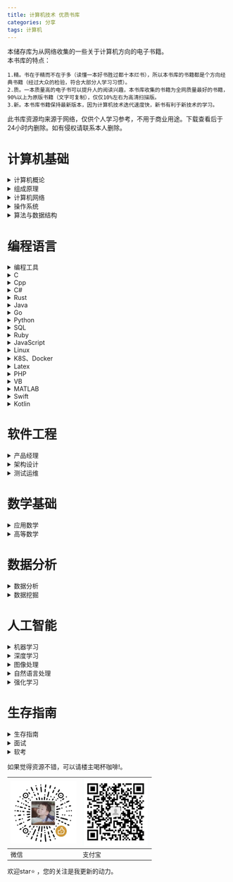 ```yaml
---
title: 计算机技术 优质书库
categories: 分享
tags: 计算机
---
```



本储存库为从网络收集的一些关于计算机方向的电子书籍。
<br>
本书库的特点：

    1.精。书在于精而不在于多（读懂一本好书胜过都十本烂书），所以本书库的书籍都是个方向经典书籍（经过大众的检验，符合大部分人学习习惯）。
    2.质。一本质量高的电子书可以提升人的阅读兴趣，本书库收集的书籍为全网质量最好的书籍，90%以上为原版书籍（文字可复制），仅仅10%左右为高清扫描版。
    3.新。本书库书籍保持最新版本，因为计算机技术迭代速度快，新书有利于新技术的学习。
<!-- more -->
此书库资源均来源于网络，仅供个人学习参考，不用于商业用途。下载查看后于24小时内删除。如有侵权请联系本人删除。

# 计算机基础

<details>
<summary>计算机概论</summary>

| <a href=" "> <img src="images/计算机概论/大话计算机 卷1-3.jpg" width="150px"   /></a> | <a href=" "> <img src="images/计算机概论/计算机科学技术百科全书 (第三版).jpg" width="150px"   /></a> | <a href=" "> <img src="images/计算机概论/计算机科学概论 (第13版).jpg" width="150px"   /></a> | <a href=" "> <img src="images/计算机概论/计算机科学导论（第4版）.jpg" width="150px"  /></a> |
|------------------------------------------------------------------------------------------------------------------------------------|------------------------------------------------------------------------------------------------------------------------------------|-------------------------------------------------------------------------------------------------------------------------|-----------------------------------------------------------------------------------------------------------------------|
| 大话计算机 卷1-3                                                                                                 | 计算机科学技术百科全书 (第三版)                                                                                                  | 计算机科学概论 (第13版)                                                                                                     | 计算机科学导论（第4版）                                                                                                    |

</details>


<details>
<summary>组成原理</summary>

| <a href=" "> <img src="images/组成原理/计算机组成  结构化方法（原书第6版）.jpg" width="150px"  /></a> | <a href=" "> <img src="images/组成原理/计算机组成与设计 硬件软件接口 (第5版).jpg" width="150px"   /></a> | <a href=" "> <img src="images/组成原理/计算机组成与设计：硬件软件接口（ARM版）.jpg" width="150px"   /></a> | <a href=" "> <img src="images/组成原理/计算机组成与设计：硬件软件接口（RISC-V版）.jpg" width="150px"   /></a> | <a href=" "> <img src="images/组成原理/手把手教你设计CPU-RISC-V处理器篇.jpg" width="150px"  /></a> |
|-----------------------------------------------------------------------------------|------------------------------------------------------------------------------------------------------------------------------------|-----------------------------------------------------------------------------------------------------------------------------------|-----------------------------------------------------------------------------------|-----------------------------------------------------------------------------------------------------------------------|
| 计算机组成  结构化方法（原书第6版）                                                                 | 计算机组成与设计 硬件软件接口 (第5版)                                                                                                 | 计算机组成与设计：硬件软件接口（ARM版）                                                                                                  | 计算机组成与设计：硬件软件接口（原书第5版·RISC-V版）                                                    | 手把手教你设计CPU-RISC-V处理器篇                                                                                                    |

| <a href=" "> <img src="images/组成原理/电脑组装、维护、维修全能一本通.jpg" width="150px"   /></a> | <a href=" "> <img src="images/组成原理/计算机组装与维护.jpg" width="150px"  /></a> |
|-------------------------------------------------------------------------------------------------------------------------|-----------------------------------------------------------------------------------------------------------------------|
| 电脑组装、维护、维修全能一本通                                                                                                     | 计算机组装与维护                                                                                                    |

</details>

<details>
<summary>计算机网络</summary>

| <a href=" "> <img src="images/计算机网络/计算机网络 (第8版).jpg" width="150px"  /></a> | <a href=" "> <img src="images/计算机网络/计算机网络 自顶向下方法 (第七版).jpg" width="150px"   /></a> | <a href=" "> <img src="images/计算机网络/网络是怎样连接的.jpg" width="150px"   /></a> | <a href=" "> <img src="images/计算机网络/TCP IP详解 (第2版).jpg" width="150px"   /></a> | <a href=" "> <img src="images/计算机网络/计算机网络 系统方法 (第5版).jpg" width="150px"  /></a> |
|-------------------------------------------------------------------------------------------------------------------------|------------------------------------------------------------------------------------------------------------------------------------|------------------------------------------------------------------------------------------------------------------------------------|-------------------------------------------------------------------------------------------------------------------------|-----------------------------------------------------------------------------------------------------------------------|
| 计算机网络 (第8版)                                                                                                       | 计算机网络 自顶向下方法 (第七版)                                                                                                 | 网络是怎样连接的                                                                                                 | TCP IP详解 (第2版)                                                                                                     | 计算机网络 系统方法 (第5版)                                                                                                    |

| <a href=" "> <img src="images/计算机网络/图解HTTP.jpg" width="150px"   /></a> | <a href=" "> <img src="images/计算机网络/图解TCPIP协议.jpg" width="150px"  /></a> |
|-------------------------------------------------------------------------------------------------------------------------|-----------------------------------------------------------------------------------------------------------------------|
| 图解HTTP                                                                                                     | 图解TCPIP协议                                                                                                    |

</details>

<details>
<summary>操作系统</summary>

| <a href=" "> <img src="images/操作系统/深入理解计算机系统（原书第3版）.jpg" width="150px"   /></a> | <a href=" "> <img src="images/操作系统/现代操作系统 (第4版).jpg" width="150px"   /></a> | <a href=" "> <img src="images/操作系统/操作系统导论.jpg" width="150px"  /></a> |
|------------------------------------------------------------------------------------------------------------------------------------|-------------------------------------------------------------------------------------------------------------------------|-----------------------------------------------------------------------------------------------------------------------|
| 深入理解计算机系统（原书第3版）                                                                                                  | 现代操作系统 (第4版)                                                                                                     | 操作系统导论                                                                                                   |

</details>

<details>
<summary>算法与数据结构</summary>

| <a href=" "> <img src="images/算法与数据结构/算法导论（原书第3版）.jpg" width="150px"  /></a> | <a href=" "> <img src="images/算法与数据结构/算法  (第4版).jpg" width="150px"   /></a> | <a href=" "> <img src="images/算法与数据结构/计算机程序设计艺术1.jpg" width="150px"   /></a> | <a href=" "> <img src="images/算法与数据结构/labuladong的算法小抄 .jpg" width="150px"   /></a> | <a href=" "> <img src="images/算法与数据结构/LeetCode 101 (C++ Version).jpg" width="150px"  /></a> |
|-------------------------------------------------------------------------------------------------------------------------|------------------------------------------------------------------------------------------------------------------------------------|------------------------------------------------------------------------------------------------------------------------------------|-------------------------------------------------------------------------------------------------------------------------|-----------------------------------------------------------------------------------------------------------------------|
| 算法导论（原书第3版）                                                                                                        | 算法  (第4版)                                                                                                | 计算机程序设计艺术1                                                                                                  | labuladong的算法小抄                                                                                                      | LeetCode 101 (C++ Version)                                                                                                    |

| <a href=" "> <img src="images/算法与数据结构/编程珠玑.jpg" width="150px"  /></a> | <a href=" "> <img src="images/算法与数据结构/大话数据结构【溢彩加强版】.jpg" width="150px"   /></a> | <a href=" "> <img src="images/算法与数据结构/算法图解.jpg" width="150px"   /></a> | <a href=" "> <img src="images/算法与数据结构/漫画算法 小灰的算法之旅.jpg" width="150px"   /></a> | <a href=" "> <img src="images/算法与数据结构/数据结构 (第3版).jpg" width="150px"  /></a> |
|-------------------------------------------------------------------------------------------------------------------------|------------------------------------------------------------------------------------------------------------------------------------|------------------------------------------------------------------------------------------------------------------------------------|-------------------------------------------------------------------------------------------------------------------------|-----------------------------------------------------------------------------------------------------------------------|
| 编程珠玑                                                                                                        | 大话数据结构【溢彩加强版】                                                                                                 | 算法图解                                                                                                 | 漫画算法 小灰的算法之旅                                                                                                     | 数据结构 (第3版)                                                                                                    |

| <a href=" "> <img src="images/算法与数据结构/数据结构与算法分析 C语言描述（原书第2版）.jpg" width="150px"  /></a> | <a href=" "> <img src="images/算法与数据结构/数据结构与算法图解.jpg" width="150px"   /></a> | <a href=" "> <img src="images/算法与数据结构/算法笔记.jpg" width="150px"   /></a> | <a href=" "> <img src="images/算法与数据结构/算法精粹.jpg" width="150px"   /></a> | <a href=" "> <img src="images/算法与数据结构/算法设计与分析基础 (第3版).jpg" width="150px"  /></a> |
|-------------------------------------------------------------------------------------------------------------------------|------------------------------------------------------------------------------------------------------------------------------------|------------------------------------------------------------------------------------------------------------------------------------|-------------------------------------------------------------------------------------------------------------------------|-----------------------------------------------------------------------------------------------------------------------|
| 数据结构与算法分析 C语言描述（原书第2版）                                                                                                       | 数据结构与算法图解                                                                                                 | 算法笔记                                                                                                  | 算法精粹                                                                                                     | 算法设计与分析基础 (第3版)                                                                                                    |

</details>



# 编程语言

<details>
<summary>编程工具</summary>

| <a href=" "> <img src="images/编程工具/PyCharm 中文指南（Win版）v2.0.jpg" width="150px"   /></a> | <a href=" "> <img src="images/编程工具/VSCode权威指南.jpg" width="150px"   /></a> | <a href=" "> <img src="images/编程工具/精通Git (第2版).jpg" width="150px"  /></a> |
|------------------------------------------------------------------------------------------------------------------------------------|-------------------------------------------------------------------------------------------------------------------------|-----------------------------------------------------------------------------------------------------------------------|
| PyCharm 中文指南（Win版）v2.0                                                                                                 | VSCode权威指南                                                                                                    | 精通Git (第2版)                                                                                                    |

</details>

<details>
<summary>C</summary>

| <a href="https://www.aliyundrive.com/s/2WgK4Q8jePB"> <img src="images/C/C程序设计语言（第2版）.jpg" width="150px"  /></a> | <a href="https://www.aliyundrive.com/s/G61ZLWWcwwf"> <img src="images/C/C Primer Plus（第6版）.jpg" width="150px"   /></a> | <a href="https://www.aliyundrive.com/s/exG7bkEQFQM"> <img src="images/C/C语言程序设计 现代方法 (第2版.修订版).jpg" width="150px"   /></a> | <a href="https://www.aliyundrive.com/s/ndY5mSfWGP5"> <img src="images/C/C和指针.jpg" width="150px"  /></a> |
|-----------------------------------------------------------------------------------------------------------------|-----------------------------------------------------------------------------------------------------------------------|----------------------------------------------------------------------------------------------------------------------------|---------------------------------------------------------------------------------------------------------|
| C程序设计语言<br>（第2版）                                                                                                | C Primer Plus（第6版）                                                                                                    | C语言程序设计<br>现代方法 (第2版修订版)                                                                                                   | C和指针                                                                                                    |
</details>


<details>
<summary>Cpp</summary>

| <a href="https://www.aliyundrive.com/s/4r9SB5zsibz"> <img src="images/Cpp/C++ Primer (第5版).jpg" width="150px"  /></a> | <a href="https://www.aliyundrive.com/s/Kw8koygqdFk"> <img src="images/Cpp/C++ Primer习题集（第5版）.jpg" width="150px"   /></a> | <a href="https://www.aliyundrive.com/s/zfeuE9JyPKh"> <img src="images/Cpp/C++ Primer Plus (第6版).jpg" width="150px"   /></a> | <a href="https://www.aliyundrive.com/s/ztPFxEkChdC"> <img src="images/Cpp/C++标准库 (第2版) .jpg" width="150px"   /></a> | <a href="https://www.aliyundrive.com/s/xdssexskRE7"> <img src="images/Cpp/C++程序设计语言（特别版）.jpg" width="150px"  /></a> |
|-----------------------------------------------------------------------------------------------------------------------|-----------------------------------------------------------------------------------------------------------------------------|-----------------------------------------------------------------------------------------------------------------------------|---------------------------------------------------------------------------------------------------------------------|---------------------------------------------------------------------------------------------------------------------|
| C++ Primer<br>(第5版)                                                                                                   | C++ Primer习题集（第5版）                                                                                                    | C++ Primer Plus (第6版)                                                                                                             | C++标准库<br>(第2版)                                                                                                     | C++程序设计语言<br>（特别版）                                                                                                  |

| <a href="https://www.aliyundrive.com/s/UpPk3XjTEmU"> <img src="images/Cpp/C++程序设计语言 第1～3部分（第4版）.jpg" width="150px"  /></a> | <a href="https://www.aliyundrive.com/s/9TB5iwj2LeJ"> <img src="images/Cpp/C++程序设计语言 第4部分（第4版）.jpg" width="150px"   /></a> | <a href="https://www.aliyundrive.com/s/GBemcPtuvzA"> <img src="images/Cpp/C++20高级编程（第5版）.jpg" width="150px"   /></a> | <a href="https://www.aliyundrive.com/s/AKq8BuXhzgj"> <img src="images/Cpp/Effective Modern C++.jpg" width="150px"   /></a> | <a href="https://www.aliyundrive.com/s/pQZmpEeyNem"> <img src="images/Cpp/More Effective C++.jpg" width="150px"  /></a> |
|----------------------------------------------------------------------------------------------------------------------------|---------------------------------------------------------------------------------------------------------------------------|--------------------------------------------------------------------------------------------------------------------|----------------------------------------------------------------------------------------------------------------------------|-------------------------------------------------------------------------------------------------------------------------|
| C++程序设计语言<br>第1～3部分（第4版）                                                                                                   | C++程序设计语言<br>第4部分（第4版）                                                                                                    | C++20高级编程（第5版）                                                                                                  | Effective Modern C++                                                                                                       | More Effective C++                                                                                                      |

| <a href="https://www.aliyundrive.com/s/UpPk3XjTEmU"> <img src="images/Cpp/明解C++.jpg" width="150px"  /></a> | <a href="https://www.aliyundrive.com/s/9TB5iwj2LeJ"> <img src="images/Cpp/C++ Templates (第2版·中文版).jpg" width="150px"   /></a> | 
|----------------------------------------------------------------------------------------------------------------------------|---------------------------------------------------------------------------------------------------------------------------|
| 明解C++                                                                                                   | C++ Templates (第2版·中文版)                                                                                                    | 
</details>


<details>
<summary>C#</summary>

| <a href="https://www.aliyundrive.com/s/Ek9CSW2t1G4"> <img src="images/C#/深入理解C（第3版）.jpg" width="150px"  /></a> | <a href="https://www.aliyundrive.com/s/4Z8meSc2ZXa"> <img src="images/C#/C 图解教程  (第5版).jpg" width="150px"   /></a> |
|-----------------------------------------------------------------------------------------------------------------|---------------------------------------------------------------------------------------------------------------------|
| 深入理解C#<br>（第3版）                                                                                                 | C# 图解教程<br>(第5版)                                                                                                    | 
</details>

<details>
<summary>Rust</summary>

| <a href="https://www.aliyundrive.com/s/Ek9CSW2t1G4"> <img src="images/Rust/Rust 程序设计（第2版）.jpg" width="150px"  /></a> | <a href="https://www.aliyundrive.com/s/4Z8meSc2ZXa"> <img src="images/Rust/精通Rust(第2版).jpg" width="150px"   /></a> |
|-----------------------------------------------------------------------------------------------------------------|--------------------------------------------------------------------------------------------------------------------|
| Rust 程序设计（第2版）                                                                                                 | 精通Rust(第2版)                                                                                                        | 
</details>

<details>
<summary>Java</summary>

| <a href=" "> <img src="images/Java/Java编程思想 (第5版).jpg" width="150px"  /></a> | <a href=" "> <img src="images/Java/深入理解Java虚拟机（第3版）.jpg" width="150px"   /></a> | <a href=" "> <img src="images/Java/Java核心技术·卷I（原书第12版）.jpg" width="150px"   /></a> | <a href=" "> <img src="images/Java/Java实战 (第2版).jpg" width="150px"   /></a> | <a href=" "> <img src="images/Java/Effective Java (第3版).jpg" width="150px"  /></a> |
|-------------------------------------------------------------------------------------------------------------------------|------------------------------------------------------------------------------------------------------------------------------------|------------------------------------------------------------------------------------------------------------------------------------|-------------------------------------------------------------------------------------------------------------------------|-----------------------------------------------------------------------------------------------------------------------|
| Java编程思想 (第5版)                                                                                                        | 深入理解Java虚拟机（第3版）                                                                                                | Java核心技术·卷I（原书第12版）                                                                                                  | Java实战 (第2版)                                                                                                     | Effective Java (第3版)                                                                                                   |

| <a href=" "> <img src="images/Java/spring boot Vue3.jpg" width="150px"  /></a> | <a href=" "> <img src="images/Java/spring boot实战：.jpg" width="150px"   /></a> | <a href=" "> <img src="images/Java/Spring Boot实战.jpg" width="150px"   /></a> | <a href=" "> <img src="images/Java/Spring实战（第6版）.jpg" width="150px"   /></a> | <a href=" "> <img src="images/Java/Spring微服务实战（第2版）.jpg" width="150px"  /></a> |
|-------------------------------------------------------------------------------------------------------------------------|------------------------------------------------------------------------------------------------------------------------------------|------------------------------------------------------------------------------------------------------------------------------------|-------------------------------------------------------------------------------------------------------------------------|-----------------------------------------------------------------------------------------------------------------------|
| spring boot Vue3                                                                                                       | spring boot实战：                                                                                                 | Spring Boot实战                                                                                                  | Spring实战（第6版）                                                                                                     | Spring微服务实战（第2版）                                                                                                    |

</details>


<details>
<summary>Go</summary>

| <a href=" "> <img src="images/Go/Go语言圣经.jpg" width="150px"   /></a> | <a href=" "> <img src="images/Go/Go语言学习笔记.jpg" width="150px"  /></a> |
|------------------------------------------------------------------------|-----------------------------------------------------------------------------------------------------------------------|
| Go程序设计语言                                                               | Go语言学习笔记                                                                                                    |

</details>

<details>
<summary>Python</summary>

| <a href=" "> <img src="images/Python/Effect Python.jpg" width="150px"  /></a> | <a href=" "> <img src="images/Python/Flash Web开发 (第2版).jpg" width="150px"   /></a> | <a href=" "> <img src="images/Python/Flask Web开发实战.jpg" width="150px"   /></a> | <a href=" "> <img src="images/Python/Pandas数据处理与分析.jpg" width="150px"   /></a> | <a href=" "> <img src="images/Python/Python asyncio 并发编程.jpg" width="150px"  /></a> |
|-------------------------------------------------------------------------------------------------------------------------|------------------------------------------------------------------------------------------------------------------------------------|------------------------------------------------------------------------------------------------------------------------------------|-------------------------------------------------------------------------------------------------------------------------|-----------------------------------------------------------------------------------------------------------------------|
| Effect Python                                                                                                       | Flash Web开发 (第2版)                                                                                                 | Flask Web开发实战                                                                                                 | Pandas数据处理与分析                                                                                                     | Python asyncio 并发编程                                                                                                    |

| <a href=" "> <img src="images/Python/Python Qt GUI与数据可视化编程.jpg" width="150px"  /></a> | <a href=" "> <img src="images/Python/Python3网络爬虫开发实战 第2版.jpg" width="150px"   /></a> | <a href=" "> <img src="images/Python/Python编程：从入门到实践（第3版）.jpg" width="150px"   /></a> | <a href=" "> <img src="images/Python/Python基础教程 (第3版).jpg" width="150px"   /></a> | <a href=" "> <img src="images/Python/Python让繁琐工作自动化.jpg" width="150px"  /></a> |
|-------------------------------------------------------------------------------------------------------------------------|------------------------------------------------------------------------------------------------------------------------------------|------------------------------------------------------------------------------------------------------------------------------------|-------------------------------------------------------------------------------------------------------------------------|-----------------------------------------------------------------------------------------------------------------------|
| Python Qt GUI与数据可视化编程                                                                                                        | Python3网络爬虫开发实战 第2版                                                                                               | Python编程：从入门到实践（第3版）                                                                                                  | Python基础教程 (第3版)                                                                                                    | Python让繁琐工作自动化                                                                                                    |

| <a href=" "> <img src="images/Python/Python网络爬虫权威指南 (第2版).jpg" width="150px"  /></a> | <a href=" "> <img src="images/Python/Selenium3自动化测试实战.jpg" width="150px"   /></a> | <a href=" "> <img src="images/Python/SQLAlchemy Python数据库实战.jpg" width="150px"   /></a> | <a href=" "> <img src="images/Python/流畅的 Python（第2版）.jpg" width="150px"   /></a> | <a href=" "> <img src="images/Python/明解Python.jpg" width="150px"  /></a> |
|-------------------------------------------------------------------------------------------------------------------------|------------------------------------------------------------------------------------------------------------------------------------|------------------------------------------------------------------------------------------------------------------------------------|-------------------------------------------------------------------------------------------------------------------------|-----------------------------------------------------------------------------------------------------------------------|
| Python网络爬虫权威指南 (第2版)                                                                                                       | Selenium3自动化测试实战                                                                                               | SQLAlchemy Python数据库实战                                                                                                 | 流畅的 Python（第2版）                                                                                                     | 明解Python                                                                                                    |

</details>

<details>
<summary>SQL</summary>

| <a href=" "> <img src="images/SQL/MySQL基础教程.jpg" width="150px"  /></a> | <a href=" "> <img src="images/SQL/MySQL是怎样运行的.jpg" width="150px"   /></a> | <a href=" "> <img src="images/SQL/SQL必知必会 (第5版).jpg" width="150px"   /></a> | <a href=" "> <img src="images/SQL/SQL基础教程 (第2版).jpg" width="150px"   /></a> | <a href=" "> <img src="images/SQL/SQL进阶教程.jpg" width="150px"  /></a> |
|-------------------------------------------------------------------------------------------------------------------------|------------------------------------------------------------------------------------------------------------------------------------|------------------------------------------------------------------------------------------------------------------------------------|-------------------------------------------------------------------------------------------------------------------------|-----------------------------------------------------------------------------------------------------------------------|
| MySQL基础教程                                                                                                        | MySQL是怎样运行的                                                                                                 | SQL必知必会 (第5版)                                                                                                 | SQL基础教程 (第2版)                                                                                                     | SQL进阶教程                                                                                                    |

| <a href=" "> <img src="images/SQL/高性能MYSQL（第3版).jpg" width="150px"  /></a> | <a href=" "> <img src="images/SQL/高性能MYSQL（第四版）.jpg" width="150px"   /></a> | <a href=" "> <img src="images/SQL/数据库系统概念 (第6版).jpg" width="150px"   /></a> | <a href=" "> <img src="images/SQL/Redis开发与运维.jpg" width="150px"   /></a> | <a href=" "> <img src="images/SQL/Redis设计与实现.jpg" width="150px"  /></a> |
|-------------------------------------------------------------------------------------------------------------------------|------------------------------------------------------------------------------------------------------------------------------------|------------------------------------------------------------------------------------------------------------------------------------|-------------------------------------------------------------------------------------------------------------------------|-----------------------------------------------------------------------------------------------------------------------|
| 高性能MYSQL（第3版)                                                                                                      | 高性能MYSQL（第四版）                                                                                                | 数据库系统概念 (第6版)                                                                                                  | Redis开发与运维                                                                                                     | Redis设计与实现                                                                                                    |

| <a href=" "> <img src="images/SQL/正则表达式必知必会 (修订版).jpg" width="150px"   /></a> | <a href=" "> <img src="images/SQL/正则指引（第2版）.jpg" width="150px"  /></a> |
|-------------------------------------------------------------------------------------------------------------------------|-----------------------------------------------------------------------------------------------------------------------|
| 正则表达式必知必会 (修订版)                                                                                                    | 正则指引（第2版）                                                                                                    |

</details>

<details>
<summary>Ruby</summary>
</details>

<details>
<summary>JavaScript</summary>

| <a href=" "> <img src="images/JavaScript/你不知道的JavaScript.jpg" width="150px"  /></a> | <a href=" "> <img src="images/JavaScript/JavaScript高级程序设计 (第4版).jpg" width="150px"   /></a> | <a href=" "> <img src="images/JavaScript/JavaScript权威指南 (第7版).jpg" width="150px"   /></a> | <a href=" "> <img src="images/JavaScript/vue.jpg" width="150px"   /></a> | <a href=" "> <img src="images/JavaScript/深入解析CSS.jpg" width="150px"  /></a> |
|-------------------------------------------------------------------------------------------------------------------------|------------------------------------------------------------------------------------------------------------------------------------|------------------------------------------------------------------------------------------------------------------------------------|---------------------------------------------------------------------|-----------------------------------------------------------------------------------------------------------------------|
| 你不知道的JavaScript                                                                                                        | JavaScript高级程序设计 (第4版)                                                                                                 | JavaScript权威指南 (第7版)                                                                                                  | vue.js设计与实现                                                         | 深入解析CSS                                                                                                    |

| <a href=" "> <img src="images/JavaScript/CSS世界.jpg" width="150px"  /></a> | <a href=" "> <img src="images/JavaScript/CSS新世界.jpg" width="150px"   /></a> | <a href=" "> <img src="images/JavaScript/CSS选择器世界.jpg" width="150px"   /></a> | <a href=" "> <img src="images/JavaScript/深入浅出Node.jpg" width="150px"   /></a> | <a href=" "> <img src="images/JavaScript/小程序开发原理与实战.jpg" width="150px"  /></a> |
|-------------------------------------------------------------------------------------------------------------------------|------------------------------------------------------------------------------------------------------------------------------------|------------------------------------------------------------------------------------------------------------------------------------|-------------------------------------------------------------------------------------------------------------------------|-----------------------------------------------------------------------------------------------------------------------|
| CSS世界                                                                                                        | CSS新世界                                                                                                 | CSS选择器世界                                                                                                  | 深入浅出Node                                                                                                    | 小程序开发原理与实战                                                                                                   |

</details>


<details>
<summary>Linux</summary>

| <a href="https://www.aliyundrive.com/s/s5v1xxBinLw"> <img src="images/Linux/Linux UNIX系统编程手册.jpg" width="150px"  /></a> | <a href="https://www.aliyundrive.com/s/HfoHsHkteK9"> <img src="images/Linux/Linux常用命令自学手册.jpg" width="150px"   /></a> | <a href="https://www.aliyundrive.com/s/g16MXfg64Jv"> <img src="images/Linux/Linux命令行与Shell脚本编程大全 (第4版).jpg" width="150px"   /></a> | <a href="https://www.aliyundrive.com/s/ewNmfFWHWuy"> <img src="images/Linux/Linux命令行大全（第2版）.jpg" width="150px"   /></a> | <a href="https://www.aliyundrive.com/s/PdxVbpUw3Xf"> <img src="images/Linux/Unix&Liunx大学教程.jpg" width="150px"  /></a> |
|-------------------------------------------------------------------------------------------------------------------------|------------------------------------------------------------------------------------------------------------------------------------|------------------------------------------------------------------------------------------------------------------------------------|-------------------------------------------------------------------------------------------------------------------------|-----------------------------------------------------------------------------------------------------------------------|
| Linux UNIX系统编程手册                                                                                                        | Linux常用命令自学手册                                                                                                 | Linux命令行与<br>Shell脚本编程大全<br>(第4版)                                                                                                  | Linux命令行大全<br>（第2版）                                                                                                     | Unix&Liunx<br>大学教程                                                                                                    |

| <a href="https://www.aliyundrive.com/s/ccDP3Sw8Pxs"> <img src="images/Linux/UNIX环境高级编程 (第3版).jpg" width="150px"  /></a> | <a href="https://www.aliyundrive.com/s/ahjE7LbDZsM"> <img src="images/Linux/UNIX编程艺术.jpg" width="150px"   /></a> | <a href="https://www.aliyundrive.com/s/Bhmcsh3GDqb"> <img src="images/Linux/UNIX网络编程 卷1 (第3版).jpg" width="150px"   /></a> | <a href="https://www.aliyundrive.com/s/Er3QKK5rKs8"> <img src="images/Linux/UNIX网络编程 卷2 (第2版).jpg" width="150px"   /></a> | <a href="https://www.aliyundrive.com/s/At9Bi96DQq8"> <img src="images/Linux/深入Linux内核架构.jpg" width="150px"  /></a> |
|-------------------------------------------------------------------------------------------------------------------------|------------------------------------------------------------------------------------------------------------------|---------------------------------------------------------------------------------------------------------------------------|---------------------------------------------------------------------------------------------------------------------------|--------------------------------------------------------------------------------------------------------------------|
| UNIX环境高级编程<br>(第3版)                                                                                                     | UNIX编程艺术                                                                                                         | UNIX网络编程 <br>卷1 (第3版)                                                                                                     | UNIX网络编程<br> 卷2 (第2版)                                                                                                     | 深入Linux内核架构                                                                                                        |

| <a href="https://www.aliyundrive.com/s/Y4cGnhapbZ7"> <img src="images/Linux/鸟哥的Linux私房菜 (第3版).jpg" width="150px"  /></a> | <a href="https://www.aliyundrive.com/s/nEiQdeZqcaG"> <img src="images/Linux/鸟哥的Linux私房菜 (第4版).jpg" width="150px"   /></a> | <a href="https://www.aliyundrive.com/s/Cink8nKpAKF"> <img src="images/Linux/Vim实用技巧 (第2版).jpg" width="150px"   /></a> |<a href="https://www.aliyundrive.com/s/Er3QKK5rKs8"> <img src="images/Linux/Ubuntu Linux操作系统：微课版.jpg" width="150px"   /></a> |<a href="https://www.aliyundrive.com/s/Er3QKK5rKs8"> <img src="images/Linux/Linux网络操作系统项目教程（RHEL 7.4CentOS 7.4）（第3版）.jpg" width="150px"   /></a> |
|--------------------------------------------------------------------------------------------------------------------------|---------------------------------------------------------------------------------------------------------------------------|-----------------------------------------------------------------------------------------------------------------------|---------------------------------------------------------------------------------------------------------------------------|---------------------------------------------------------------------------------------------------------------------------|
| 鸟哥的Linux私房菜<br>(第3版)                                                                                                     | 鸟哥的Linux私房菜<br>(第4版)                                                                                                      | Vim实用技巧<br>(第2版)                                                                                                      |Ubuntu Linux操作系统：微课版                                                                                                     |Linux网络操作系统项目教程（RHEL 7.4CentOS 7.4）（第3版）                                                                                                     |

</details>

<details>
<summary>K8S、Docker</summary>

| <a href=" "> <img src="images/K8S/Docker 容器与容器云（第2版）.jpg" width="150px"  /></a> | <a href=" "> <img src="images/K8S/Kubernetes修炼手册.jpg" width="150px"   /></a> | <a href=" "> <img src="images/K8S/kubernet权威指南.jpg" width="150px"   /></a> | <a href=" "> <img src="images/K8S/深入剖析Kubernetes.jpg" width="150px"   /></a> | <a href=" "> <img src="images/K8S/深入浅出Docker.jpg" width="150px"  /></a> |
|-------------------------------------------------------------------------------------------------------------------------|------------------------------------------------------------------------------------------------------------------------------------|------------------------------------------------------------------------------------------------------------------------------------|-------------------------------------------------------------------------------------------------------------------------|-----------------------------------------------------------------------------------------------------------------------|
| Docker 容器与容器云（第2版）                                                                                                        | Kubernetes修炼手册                                                                                                 | kubernet权威指南                                                                                                 | 深入剖析Kubernetes                                                                                                     | 深入浅出Docker                                                                                                    |

</details>

<details>
<summary>Latex</summary>

| <a href=" "> <img src="images/Latex/Latex Notes 雷太赫排版系统简介.jpg" width="150px"  /></a> |
|-----------------------------------------------------------------------------------------------------------------------|
| Latex Notes 雷太赫排版系统简介                                                                                                   |

</details>

<details>
<summary>PHP</summary>
</details>

<details>
<summary>VB</summary>
</details>

<details>
<summary>MATLAB</summary>

| <a href=" "> <img src="images/MATLAB/MATLAB从入门到精通.jpg" width="150px"  /></a> |
|-----------------------------------------------------------------------------------------------------------------------|
| MATLAB从入门到精通                                                                                                    |

</details>

<details>
<summary>Swift</summary>
</details>

<details>
<summary>Kotlin</summary>

| <a href=" "> <img src="images/Kotlin/Android编程权威指南.jpg" width="150px"  /></a> |
|-----------------------------------------------------------------------------------------------------------------------|
| Android编程权威指南                                                                                                    |

</details>


# 软件工程

<details>
<summary>产品经理</summary>
</details>

<details>
<summary>架构设计</summary>

| <a href=" "> <img src="images/架构设计/大话设计模式.jpg" width="150px"  /></a> | <a href=" "> <img src="images/架构设计/凤凰架构.jpg" width="150px"   /></a> | <a href=" "> <img src="images/架构设计/架构整洁之道.jpg" width="150px"   /></a> | <a href=" "> <img src="images/架构设计/设计模式 可复用面向对象软件的基础（典藏版）.jpg" width="150px"   /></a> | <a href=" "> <img src="images/架构设计/设计模式的艺术：软件开发人员内功修炼之道.jpg" width="150px"  /></a> |
|-------------------------------------------------------------------------------------------------------------------------|------------------------------------------------------------------------------------------------------------------------------------|------------------------------------------------------------------------------------------------------------------------------------|-------------------------------------------------------------------------------------------------------------------------|-----------------------------------------------------------------------------------------------------------------------|
| 大话设计模式                                                                                                        | 凤凰架构                                                                                                 | 架构整洁之道                                                                                                 | 设计模式 可复用面向对象软件的基础（典藏版）                                                                                                     | 设计模式的艺术：软件开发人员内功修炼之道                                                                                                    |

| <a href=" "> <img src="images/架构设计/设计模式之美.jpg" width="150px"   /></a> | <a href=" "> <img src="images/架构设计/图解设计模式.jpg" width="150px"   /></a> | <a href=" "> <img src="images/架构设计/微服务架构设计模式.jpg" width="150px"  /></a> |
|------------------------------------------------------------------------------------------------------------------------------------|-------------------------------------------------------------------------------------------------------------------------|-----------------------------------------------------------------------------------------------------------------------|
| 设计模式之美                                                                                                 | 图解设计模式                                                                                                     | 微服务架构设计模式                                                                                                   |

</details>

<details>
<summary>测试运维</summary>

| <a href=" "> <img src="images/测试运维/全栈性能测试修炼宝典JMeter实战.jpg" width="150px"  /></a> |
|-----------------------------------------------------------------------------------------------------------------------|
| 全栈性能测试修炼宝典JMeter实战                                                                                                    |

</details>



# 数学基础

<details>
<summary>应用数学</summary>

| <a href=" "> <img src="images/应用数学/程序员的数学 (第2版).jpg" width="150px"  /></a> | <a href=" "> <img src="images/应用数学/程序员的数学 2 概率统计.jpg" width="150px"   /></a> | <a href=" "> <img src="images/应用数学/程序员的数学 3 线性代数.jpg" width="150px"   /></a> | <a href=" "> <img src="images/应用数学/程序员数学.jpg" width="150px"   /></a> | <a href=" "> <img src="images/应用数学/从零开始：机器学习的数学原理和算法实践.jpg" width="150px"  /></a> |
|-------------------------------------------------------------------------------------------------------------------------|------------------------------------------------------------------------------------------------------------------------------------|------------------------------------------------------------------------------------------------------------------------------------|-------------------------------------------------------------------------------------------------------------------------|-----------------------------------------------------------------------------------------------------------------------|
| 程序员的数学 (第2版)                                                                                                      | 程序员的数学 2 概率统计                                                                                                 | 程序员的数学 3 线性代数                                                                                                  | 程序员数学                                                                                                    | 从零开始：机器学习的数学原理和算法实践                                                                                                    |

| <a href=" "> <img src="images/应用数学/改变世界的17个方程.jpg" width="150px"  /></a> | <a href=" "> <img src="images/应用数学/机器学习的数学.jpg" width="150px"   /></a> | <a href=" "> <img src="images/应用数学/计算机科学中的数学：信息与智能时代的必修课.jpg" width="150px"   /></a> | <a href=" "> <img src="images/应用数学/具体数学 计算机科学基础 (第2版).jpg" width="150px"   /></a> | <a href=" "> <img src="images/应用数学/深度学习的数学.jpg" width="150px"  /></a> |
|-------------------------------------------------------------------------------------------------------------------------|------------------------------------------------------------------------------------------------------------------------------------|------------------------------------------------------------------------------------------------------------------------------------|-------------------------------------------------------------------------------------------------------------------------|-----------------------------------------------------------------------------------------------------------------------|
| 改变世界的17个方程                                                                                                        | 机器学习的数学                                                                                                 | 计算机科学中的数学：信息与智能时代的必修课                                                                                                  | 具体数学 计算机科学基础 (第2版)                                                                                                     | 深度学习的数学                                                                                                    |

| <a href=" "> <img src="images/应用数学/数学之美（第三版）.jpg" width="150px"   /></a> | <a href=" "> <img src="images/应用数学/统计学习方法 (第2版).jpg" width="150px"   /></a> | <a href=" "> <img src="images/应用数学/吴军数学通识讲义.jpg" width="150px"   /></a> |
|------------------------------------------------------------------------------------------------------------------------------------|------------------------------------------------------------------------------------------------------------------------------------|-------------------------------------------------------------------------------------------------------------------------|
| 数学之美（第三版）                                                                                                | 统计学习方法 (第2版)                                                                                                  | 吴军数学通识讲义                                                                                                     |

</details>


<details>
<summary>高等数学</summary>

| <a href=" "> <img src="images/高等数学/纯数学教程 (第9版).jpg" width="150px"  /></a> | <a href=" "> <img src="images/高等数学/复分析 可视化方法.jpg" width="150px"   /></a> | <a href=" "> <img src="images/高等数学/概率导论 (第2版).jpg" width="150px"   /></a> | <a href=" "> <img src="images/高等数学/线性代数及其应用 (第4版).jpg" width="150px"   /></a> | <a href=" "> <img src="images/高等数学/线性代数应该这样学 (第3版).jpg" width="150px"  /></a> |
|-------------------------------------------------------------------------------------------------------------------------|------------------------------------------------------------------------------------------------------------------------------------|------------------------------------------------------------------------------------------------------------------------------------|-------------------------------------------------------------------------------------------------------------------------|-----------------------------------------------------------------------------------------------------------------------|
| 纯数学教程 (第9版)                                                                                                        | 复分析 可视化方法                                                                                                 | 概率导论 (第2版)                                                                                                  | 线性代数及其应用 (第4版)                                                                                                     | 线性代数应该这样学 (第3版)                                                                                                    |

| <a href=" "> <img src="images/高等数学/离散数学及其应用（原书第8版）.jpg" width="150px"  /></a> | <a href=" "> <img src="images/高等数学/组合数学 (第5版).jpg" width="150px"   /></a> | <a href=" "> <img src="images/高等数学/普林斯顿概率论读本.jpg" width="150px"   /></a> | <a href=" "> <img src="images/高等数学/普林斯顿数学分析读本.jpg" width="150px"   /></a> | <a href=" "> <img src="images/高等数学/普林斯顿微积分读本 (修订版).jpg" width="150px"  /></a> |
|-------------------------------------------------------------------------------------------------------------------------|------------------------------------------------------------------------------------------------------------------------------------|------------------------------------------------------------------------------------------------------------------------------------|-------------------------------------------------------------------------------------------------------------------------|-----------------------------------------------------------------------------------------------------------------------|
| 离散数学及其应用（原书第8版）                                                                                                        | 组合数学 (第5版)                                                                                                 | 普林斯顿概率论读本                                                                                                | 普林斯顿数学分析读本                                                                                                     | 普林斯顿微积分读本 (修订版)                                                                                                    |

</details>


# 数据分析

<details>

<summary>数据分析</summary>

| <a href=" "> <img src="images/数据分析/Hadoop权威指南.jpg" width="150px"   /></a> | <a href=" "> <img src="images/数据分析/Python数据科学手册.jpg" width="150px"   /></a> | <a href=" "> <img src="images/数据分析/利用Python进行数据分析 原书第2版.jpg" width="150px"  /></a> |
|------------------------------------------------------------------------------------------------------------------------------------|-------------------------------------------------------------------------------------------------------------------------|-----------------------------------------------------------------------------------------------------------------------|
| Hadoop权威指南                                                                                                  | Python数据科学手册                                                                                                     | 利用Python进行数据分析 原书第2版                                                                                                    |

</details>

<details>
<summary>数据挖掘</summary>


| <a href=" "> <img src="images/数据挖掘/数据密集型应用系统设计.jpg" width="150px"   /></a> | <a href=" "> <img src="images/数据挖掘/数据挖掘 概念与技术 (第3版).jpg" width="150px"   /></a> | <a href=" "> <img src="images/数据挖掘/数据挖掘导论 (完整版).jpg" width="150px"  /></a> |
|------------------------------------------------------------------------------------------------------------------------------------|-------------------------------------------------------------------------------------------------------------------------|-----------------------------------------------------------------------------------------------------------------------|
| 数据密集型应用系统设计                                                                                                 | 数据挖掘 概念与技术 (第3版)                                                                                                     | 数据挖掘导论 (完整版)                                                                                                    |

</details>



# 人工智能

<details>
<summary>机器学习</summary>

| <a href=" "> <img src="images/机器学习/百面机器学习.jpg" width="150px"  /></a> | <a href=" "> <img src="images/机器学习/动手学机器学习.jpg" width="150px"   /></a> | <a href=" "> <img src="images/机器学习/机器学习 (第2版).jpg" width="150px"   /></a> | <a href=" "> <img src="images/机器学习/机器学习 公式推到与代码实现.jpg" width="150px"   /></a> | <a href=" "> <img src="images/机器学习/机器学习.jpg" width="150px"  /></a> |
|-------------------------------------------------------------------------------------------------------------------------|------------------------------------------------------------------------------------------------------------------------------------|------------------------------------------------------------------------------------------------------------------------------------|-------------------------------------------------------------------------------------------------------------------------|-----------------------------------------------------------------------------------------------------------------------|
| 百面机器学习                                                                                                        | 动手学机器学习                                                                                                 | 机器学习 (第2版)                                                                                                 | 机器学习 公式推到与代码实现                                                                                                     | 机器学习                                                                                                    |

| <a href=" "> <img src="images/机器学习/机器学习Python实战.jpg" width="150px"  /></a> | <a href=" "> <img src="images/机器学习/机器学习笔记(吴恩达)v5.51.jpg" width="150px"   /></a> | <a href=" "> <img src="images/机器学习/机器学习公式详解.jpg" width="150px"   /></a> | <a href=" "> <img src="images/机器学习/机器学习实战：基于Scikit-Learn、Keras和TensorFlow (第2版).jpg" width="150px"   /></a> | <a href=" "> <img src="images/机器学习/美团机器学习实践.jpg" width="150px"  /></a> |
|-------------------------------------------------------------------------------------------------------------------------|------------------------------------------------------------------------------------------------------------------------------------|------------------------------------------------------------------------------------------------------------------------------------|-------------------------------------------------------------------------------------------------------------------------|-----------------------------------------------------------------------------------------------------------------------|
| 机器学习Python实战                                                                                                        | 机器学习笔记(吴恩达)v5.51                                                                                                | 机器学习公式详解                                                                                                  | 机器学习实战：基于Scikit-Learn、Keras和TensorFlow (第2版)                                                                                                     | 美团机器学习实践                                                                                                    |

| <a href=" "> <img src="images/机器学习/可解释人工智能导论.jpg" width="150px"   /></a> | <a href=" "> <img src="images/机器学习/人工智能：现代方法（第4版）.jpg" width="150px"   /></a> | <a href=" "> <img src="images/机器学习/实用推荐系统.jpg" width="150px"   /></a> | <a href=" "> <img src="images/机器学习/鸢尾花书.jpg" width="150px"  /></a> |
|------------------------------------------------------------------------------------------------------------------------------------|------------------------------------------------------------------------------------------------------------------------------------|-------------------------------------------------------------------------------------------------------------------------|-----------------------------------------------------------------------------------------------------------------------|
| 可解释人工智能导论                                                                                                 | 人工智能：现代方法（第4版）                                                                                                  | 实用推荐系统                                                                                                     | 鸢尾花书                                                                                                    |

</details>

<details>
<summary>深度学习</summary>

| <a href=" "> <img src="images/深度学习/Python深度学习（第2版）.jpg" width="150px"  /></a> | <a href=" "> <img src="images/深度学习/Pytorch 深度学习实战.jpg" width="150px"   /></a> | <a href=" "> <img src="images/深度学习/动手学深度学习 (第2版).jpg" width="150px"   /></a> | <a href=" "> <img src="images/深度学习/深度学习500问 .jpg" width="150px"   /></a> | <a href=" "> <img src="images/深度学习/深度学习原理与pytorch实战 (第2版).jpg" width="150px"  /></a> |
|-------------------------------------------------------------------------------------------------------------------------|------------------------------------------------------------------------------------------------------------------------------------|------------------------------------------------------------------------------------------------------------------------------------|-------------------------------------------------------------------------------------------------------------------------|-----------------------------------------------------------------------------------------------------------------------|
| Python深度学习（第2版）                                                                                                        | Pytorch 深度学习实战                                                                                                 | 动手学深度学习 (第2版)                                                                                                  | 深度学习500问                                                                                                      | 深度学习原理与pytorch实战 (第2版)                                                                                                    |

| <a href=" "> <img src="images/深度学习/Python深度学习.jpg" width="150px"  /></a> | <a href=" "> <img src="images/深度学习/Pytorch1.11.0官方教程中文版.jpg" width="150px"   /></a> | <a href=" "> <img src="images/深度学习/李宏毅深度学习教程.jpg" width="150px"   /></a> | <a href=" "> <img src="images/深度学习/深度学习笔记(吴恩达)v5.72.jpg" width="150px"   /></a> | <a href=" "> <img src="images/深度学习/深度学习原理与实践.jpg" width="150px"  /></a> |
|-------------------------------------------------------------------------------------------------------------------------|------------------------------------------------------------------------------------------------------------------------------------|------------------------------------------------------------------------------------------------------------------------------------|-------------------------------------------------------------------------------------------------------------------------|-----------------------------------------------------------------------------------------------------------------------|
| Python深度学习                                                                                                        | Pytorch1.11.0官方教程中文版                                                                                                | 李宏毅深度学习教程                                                                                                 | 深度学习笔记(吴恩达)v5.72                                                                                                     | 深度学习原理与实践                                                                                                    |

| <a href=" "> <img src="images/深度学习/Python神经网络编程.jpg" width="150px"  /></a> | <a href=" "> <img src="images/深度学习/TensorFlow深度学习.jpg" width="150px"   /></a> | <a href=" "> <img src="images/深度学习/模式识别与机器学习.jpg" width="150px"   /></a> | <a href=" "> <img src="images/深度学习/深度学习高手笔记.jpg" width="150px"   /></a> | <a href=" "> <img src="images/深度学习/神经网络与深度学习.jpg" width="150px"  /></a> |
|-------------------------------------------------------------------------------------------------------------------------|------------------------------------------------------------------------------------------------------------------------------------|------------------------------------------------------------------------------------------------------------------------------------|-------------------------------------------------------------------------------------------------------------------------|-----------------------------------------------------------------------------------------------------------------------|
| Python神经网络编程                                                                                                        | TensorFlow深度学习                                                                                                 | 模式识别与机器学习                                                                                                  | 深度学习高手笔记                                                                                                     | 神经网络与深度学习                                                                                                    |

| <a href=" "> <img src="images/深度学习/PyTorch 深度学习.jpg" width="150px"  /></a> | <a href=" "> <img src="images/深度学习/百面深度学习.jpg" width="150px"   /></a> | <a href=" "> <img src="images/深度学习/深度学习.jpg" width="150px"   /></a> | <a href=" "> <img src="images/深度学习/深度学习推荐系统.jpg" width="150px"   /></a> | <a href=" "> <img src="images/深度学习/图神经网络.jpg" width="150px"  /></a> |
|-------------------------------------------------------------------------------------------------------------------------|------------------------------------------------------------------------------------------------------------------------------------|------------------------------------------------------------------------------------------------------------------------------------|-------------------------------------------------------------------------------------------------------------------------|-----------------------------------------------------------------------------------------------------------------------|
| PyTorch 深度学习                                                                                                        | 百面深度学习                                                                                                 | 深度学习                                                                                                  | 深度学习推荐系统                                                                                                     | 图神经网络                                                                                                    |

</details>

<details>
<summary>图像处理</summary>

| <a href=" "> <img src="images/图像处理/3d计算机视觉.jpg" width="150px"  /></a> | <a href=" "> <img src="images/图像处理/OpenCV轻松入门：面向Python.jpg" width="150px"   /></a> | <a href=" "> <img src="images/图像处理/深度学习与目标检测（第2版）.jpg" width="150px"   /></a> | <a href=" "> <img src="images/图像处理/视觉SLAM十四讲 (第2版).jpg" width="150px"   /></a> | <a href=" "> <img src="images/图像处理/图像工程 (第4版).jpg" width="150px"  /></a> |
|-------------------------------------------------------------------------------------------------------------------------|------------------------------------------------------------------------------------------------------------------------------------|------------------------------------------------------------------------------------------------------------------------------------|-------------------------------------------------------------------------------------------------------------------------|-----------------------------------------------------------------------------------------------------------------------|
| 3d计算机视觉                                                                                                       | OpenCV轻松入门：面向Python                                                                                                 | 深度学习与目标检测（第2版）                                                                                                  | 视觉SLAM十四讲 (第2版)                                                                                                     | 图像工程 (第4版)                                                                                                    |

| <a href=" "> <img src="images/图像处理/OpenCV计算机视觉教程.jpg" width="150px"   /></a> | <a href=" "> <img src="images/图像处理/深度学习入门 基于Python的理论与实现.jpg" width="150px"   /></a> | <a href=" "> <img src="images/图像处理/深度学习之PyTorch物体检测实战.jpg" width="150px"   /></a> | <a href=" "> <img src="images/图像处理/数字图像处理（第四版）.jpg" width="150px"  /></a> |
|------------------------------------------------------------------------------------------------------------------------------------|------------------------------------------------------------------------------------------------------------------------------------|-------------------------------------------------------------------------------------------------------------------------|-----------------------------------------------------------------------------------------------------------------------|
| OpenCV计算机视觉教程                                                                                                 | 深度学习入门 基于Python的理论与实现                                                                                                  | 深度学习之PyTorch物体检测实战                                                                                                     | 数字图像处理（第四版）                                                                                                    |

</details>

<details>
<summary>自然语言处理</summary>

| <a href=" "> <img src="images/自然语言处理/bert基础教程.jpg" width="150px"  /></a> | <a href=" "> <img src="images/自然语言处理/大规模语言模型 从理论到实践.jpg" width="150px"   /></a> | <a href=" "> <img src="images/自然语言处理/一本书读懂AIGC：ChatGPT、AI绘画、智能文明与生产力变革.jpg" width="150px"   /></a> | <a href=" "> <img src="images/自然语言处理/知识图谱与深度学习.jpg" width="150px"   /></a> | <a href=" "> <img src="images/自然语言处理/自然语言处理导论.jpg" width="150px"  /></a> |
|-------------------------------------------------------------------------------------------------------------------------|------------------------------------------------------------------------------------------------------------------------------------|------------------------------------------------------------------------------------------------------------------------------------|-------------------------------------------------------------------------------------------------------------------------|-----------------------------------------------------------------------------------------------------------------------|
| bert基础教程                                                                                                        |大规模语言模型 从理论到实践                                                                                                | 一本书读懂AIGC：ChatGPT、AI绘画、智能文明与生产力变革                                                                                                 | 知识图谱与深度学习                                                                                                     | 自然语言处理导论                                                                                                    |

| <a href=" "> <img src="images/自然语言处理/pytorch自然语言处理.jpg" width="150px"  /></a> | <a href=" "> <img src="images/自然语言处理/深度学习进阶 自然语言处理.jpg" width="150px"   /></a> | <a href=" "> <img src="images/自然语言处理/知识图谱导论.jpg" width="150px"   /></a> | <a href=" "> <img src="images/自然语言处理/自然语言处理：基于预训练模型的方法.jpg" width="150px"   /></a> | <a href=" "> <img src="images/自然语言处理/自然语言处理实战.jpg" width="150px"  /></a> |
|-------------------------------------------------------------------------------------------------------------------------|------------------------------------------------------------------------------------------------------------------------------------|------------------------------------------------------------------------------------------------------------------------------------|-------------------------------------------------------------------------------------------------------------------------|-----------------------------------------------------------------------------------------------------------------------|
| pytorch自然语言处理                                                                                                        | 深度学习进阶 自然语言处理                                                                                               | 知识图谱导论                                                                                                  | 自然语言处理：基于预训练模型的方法                                                                                                     | 自然语言处理实战                                                                                                    |

</details>

<details>
<summary>强化学习</summary>

| <a href=" "> <img src="images/强化学习/Easy RL强化学习教程.jpg" width="150px"   /></a> | <a href=" "> <img src="images/强化学习/动手学强化学习.jpg" width="150px"   /></a> | <a href=" "> <img src="images/强化学习/强化学习（第2版）.jpg" width="150px"   /></a> | <a href=" "> <img src="images/强化学习/深度强化学习.jpg" width="150px"  /></a> |
|------------------------------------------------------------------------------------------------------------------------------------|------------------------------------------------------------------------------------------------------------------------------------|-------------------------------------------------------------------------------------------------------------------------|-----------------------------------------------------------------------------------------------------------------------|
| Easy RL强化学习教程                                                                                                | 动手学强化学习                                                                                                  | 强化学习（第2版）                                                                                                    | 深度强化学习                                                                                                    |

</details>


# 生存指南

<details>
<summary>生存指南</summary>
</details>

<details>
<summary>面试</summary>

| <a href=" "> <img src="images/面试/程序员面试金典（第6版）.jpg" width="150px"  /></a> | <a href=" "> <img src="images/面试/代码整洁之道.jpg" width="150px"   /></a> | <a href=" "> <img src="images/面试/剑指OFFER  名企面试官精讲典型编程题  (第2版).jpg" width="150px"   /></a> | <a href=" "> <img src="images/面试/你真的会写代码吗.jpg" width="150px"   /></a> | <a href=" "> <img src="images/面试/重构 (第2版).jpg" width="150px"  /></a> |
|-------------------------------------------------------------------------------------------------------------------------|------------------------------------------------------------------------------------------------------------------------------------|------------------------------------------------------------------------------------------------------------------------------------|-------------------------------------------------------------------------------------------------------------------------|-----------------------------------------------------------------------------------------------------------------------|
| 程序员面试金典（第6版）                                                                                                        | 代码整洁之道                                                                                                | 剑指OFFER  名企面试官精讲典型编程题  (第2版)                                                                                                  | 你真的会写代码吗                                                                                                     | 重构 (第2版)                                                                                                    |

| <a href=" "> <img src="images/面试/程序员修炼之道（第2版）.jpg" width="150px"   /></a> | <a href=" "> <img src="images/面试/计算机程序的构造和解释 (第2版).jpg" width="150px"   /></a> | <a href=" "> <img src="images/面试/剑指offer（专项突破版）.jpg" width="150px"  /></a> |
|------------------------------------------------------------------------------------------------------------------------------------|-------------------------------------------------------------------------------------------------------------------------|-----------------------------------------------------------------------------------------------------------------------|
| 程序员修炼之道（第2版）                                                                                                  | 计算机程序的构造和解释 (第2版)                                                                                                     | 剑指offer（专项突破版）                                                                                                    |

</details>

<details>
<summary>软考</summary>

| <a href=" "> <img src="images/软考/嵌入式系统设计师教程（第2版）.jpg" width="150px"  /></a> | <a href=" "> <img src="images/软考/数据库系统工程师教程（第3版）.jpg" width="150px"   /></a> | <a href=" "> <img src="images/软考/网络工程师教程（第5版）.jpg" width="150px"   /></a> | <a href=" "> <img src="images/软考/网络管理员教程（第5版）.jpg" width="150px"   /></a> | <a href=" "> <img src="images/软考/信息安全工程师教程（第2版）.jpg" width="150px"  /></a> |
|-------------------------------------------------------------------------------------------------------------------------|------------------------------------------------------------------------------------------------------------------------------------|------------------------------------------------------------------------------------------------------------------------------------|-------------------------------------------------------------------------------------------------------------------------|-----------------------------------------------------------------------------------------------------------------------|
| 嵌入式系统设计师教程（第2版）                                                                                                        | 数据库系统工程师教程（第3版）                                                                                                 | 网络工程师教程（第5版）                                                                                                 | 网络管理员教程（第5版）                                                                                                     | 信息安全工程师教程（第2版）                                                                                                    |

| <a href=" "> <img src="images/软考/信息系统项目管理师教程（第4版）.jpg" width="150px"  /></a> |
|-----------------------------------------------------------------------------------------------------------------------|
| 信息系统项目管理师教程（第4版）                                                                                                  |

</details>

如果觉得资源不错，可以请楼主喝杯咖啡!。

| <img src="images/wechat.jpg" width="150px"  /> | <img src="images/zfb.jpg" width="150px"   /> |
|------------------------------------------------|----------------------------------------------|
| 微信                                             | 支付宝                                          |

欢迎star⭐ ，您的关注是我更新的动力。